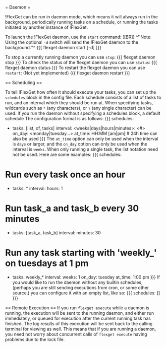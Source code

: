 = Daemon =

!FlexGet can be run in daemon mode, which means it will always run in the background, periodically running tasks on a schedule, or running the tasks initiated by another instance of !FlexGet.

To launch the !FlexGet daemon, use the `start` command:
[[BR]]
^''Note: Using the optional `-d` switch will send the !FlexGet daemon to the background.''^
{{{
flexget daemon start [-d]
}}}


To stop a currently running daemon you can use `stop`:
{{{
flexget daemon stop
}}}
To check the status of the flexget daemon you can use `status`:
{{{
flexget daemon status
}}}
To restart the flexget daemon you can use `restart`: (Not yet implemented)
{{{
flexget daemon restart
}}}

== Scheduling ==

To tell !FlexGet how often it should execute your tasks, you can set up the `schedules` block in the config file. Each schedule consists of a list of tasks to run, and an interval which they should be run at. When specifying tasks, wildcards such as `*` (any characters), or `?` (any single character) can be used. If you run the daemon without specifying a schedules block, a default schedule The configuration format is as follows:
{{{
schedules:
  - tasks: [list, of, tasks]
    interval:
      <weeks|days|hours|minutes>: <#>
      on_day: <monday|tuesday...>
      at_time: HH:MM [am|pm]  # 24h time can also be used
}}}
The `at_time` option can only be used when the interval is `days` or larger, and the `on_day` option can only be used when the interval is `weeks`. When only running a single task, the list notation need not be used. Here are some examples:
{{{
schedules:
  # Run every task once an hour
  - tasks: *
    interval:
      hours: 1
  # Run task_a and task_b every 30 minutes
  - tasks: [task_a, task_b]
    interval:
      minutes: 30
  # Run any task starting with 'weekly_' on tuesdays at 1 pm
  - tasks: weekly_*
    interval:
      weeks: 1
      on_day: tuesday
      at_time: 1:00 pm
}}}
If you would like to run the daemon without any builtin schedules, (perhaps you are still sending executions from cron, or some other source,) you can configure it with an empty list, like so:
{{{
schedules: []
}}}

== Remote Execution ==
If you run `flexget execute` while a daemon is running, the execution will be sent to the running daemon, and either run immediately, or queued for execution after the current running task has finished. The log results of this execution will be sent back to the calling terminal for viewing as well. This means that if you are running a daemon, you need not worry about concurrent calls of `flexget execute` having problems due to the lock file.